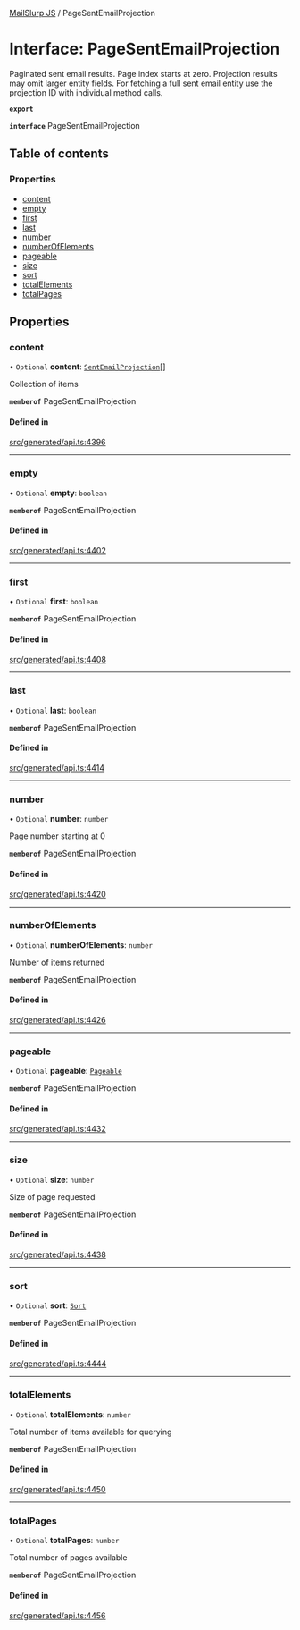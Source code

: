 [MailSlurp JS](../README.md) / PageSentEmailProjection

# Interface: PageSentEmailProjection

Paginated sent email results. Page index starts at zero. Projection results may omit larger entity fields. For fetching a full sent email entity use the projection ID with individual method calls.

**`export`**

**`interface`** PageSentEmailProjection

## Table of contents

### Properties

- [content](PageSentEmailProjection.md#content)
- [empty](PageSentEmailProjection.md#empty)
- [first](PageSentEmailProjection.md#first)
- [last](PageSentEmailProjection.md#last)
- [number](PageSentEmailProjection.md#number)
- [numberOfElements](PageSentEmailProjection.md#numberofelements)
- [pageable](PageSentEmailProjection.md#pageable)
- [size](PageSentEmailProjection.md#size)
- [sort](PageSentEmailProjection.md#sort)
- [totalElements](PageSentEmailProjection.md#totalelements)
- [totalPages](PageSentEmailProjection.md#totalpages)

## Properties

### content

• `Optional` **content**: [`SentEmailProjection`](SentEmailProjection.md)[]

Collection of items

**`memberof`** PageSentEmailProjection

#### Defined in

[src/generated/api.ts:4396](https://github.com/mailslurp/mailslurp-client/blob/113e801/src/generated/api.ts#L4396)

___

### empty

• `Optional` **empty**: `boolean`

**`memberof`** PageSentEmailProjection

#### Defined in

[src/generated/api.ts:4402](https://github.com/mailslurp/mailslurp-client/blob/113e801/src/generated/api.ts#L4402)

___

### first

• `Optional` **first**: `boolean`

**`memberof`** PageSentEmailProjection

#### Defined in

[src/generated/api.ts:4408](https://github.com/mailslurp/mailslurp-client/blob/113e801/src/generated/api.ts#L4408)

___

### last

• `Optional` **last**: `boolean`

**`memberof`** PageSentEmailProjection

#### Defined in

[src/generated/api.ts:4414](https://github.com/mailslurp/mailslurp-client/blob/113e801/src/generated/api.ts#L4414)

___

### number

• `Optional` **number**: `number`

Page number starting at 0

**`memberof`** PageSentEmailProjection

#### Defined in

[src/generated/api.ts:4420](https://github.com/mailslurp/mailslurp-client/blob/113e801/src/generated/api.ts#L4420)

___

### numberOfElements

• `Optional` **numberOfElements**: `number`

Number of items returned

**`memberof`** PageSentEmailProjection

#### Defined in

[src/generated/api.ts:4426](https://github.com/mailslurp/mailslurp-client/blob/113e801/src/generated/api.ts#L4426)

___

### pageable

• `Optional` **pageable**: [`Pageable`](Pageable.md)

**`memberof`** PageSentEmailProjection

#### Defined in

[src/generated/api.ts:4432](https://github.com/mailslurp/mailslurp-client/blob/113e801/src/generated/api.ts#L4432)

___

### size

• `Optional` **size**: `number`

Size of page requested

**`memberof`** PageSentEmailProjection

#### Defined in

[src/generated/api.ts:4438](https://github.com/mailslurp/mailslurp-client/blob/113e801/src/generated/api.ts#L4438)

___

### sort

• `Optional` **sort**: [`Sort`](Sort.md)

**`memberof`** PageSentEmailProjection

#### Defined in

[src/generated/api.ts:4444](https://github.com/mailslurp/mailslurp-client/blob/113e801/src/generated/api.ts#L4444)

___

### totalElements

• `Optional` **totalElements**: `number`

Total number of items available for querying

**`memberof`** PageSentEmailProjection

#### Defined in

[src/generated/api.ts:4450](https://github.com/mailslurp/mailslurp-client/blob/113e801/src/generated/api.ts#L4450)

___

### totalPages

• `Optional` **totalPages**: `number`

Total number of pages available

**`memberof`** PageSentEmailProjection

#### Defined in

[src/generated/api.ts:4456](https://github.com/mailslurp/mailslurp-client/blob/113e801/src/generated/api.ts#L4456)
